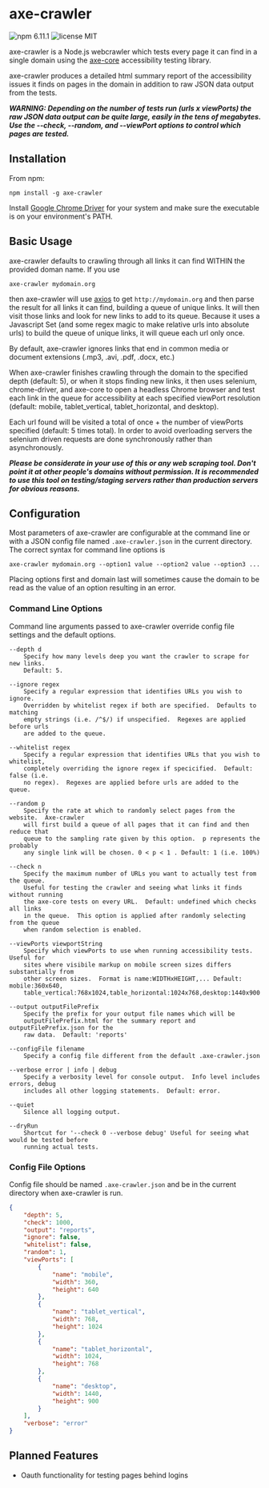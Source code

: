 # axe-crawler

![npm 6.11.1](https://img.shields.io/badge/npm-6.11.1-blue.svg?style=flat-square) ![license MIT](https://img.shields.io/badge/license-MIT-lightgrey.svg?style=flat-square)

axe-crawler is a Node.js webcrawler which tests every page it can find in a single domain using the [axe-core](https://github.com/dequelabs/axe-core) accessibility testing library.

axe-crawler produces a detailed html summary report of the accessibility issues it finds on pages in the domain in addition to raw JSON data output from the tests.

***WARNING: Depending on the number of tests run (urls x viewPorts) the raw JSON data output can be quite large, easily in the tens of megabytes.  Use the --check, --random, and --viewPort options to control which pages are tested.***

## Installation

From npm:
```
npm install -g axe-crawler
```

Install [Google Chrome Driver](https://sites.google.com/a/chromium.org/chromedriver/) for your system and make sure the executable is on your environment's PATH.

## Basic Usage

axe-crawler defaults to crawling through all links it can find WITHIN the provided doman name. If you use
```
axe-crawler mydomain.org
```
then axe-crawler will use [axios](https://github.com/axios/axios) to get `http://mydomain.org` and then parse the result for all links it can find, building a queue of unique links.  It will then visit those links and look for new links to add to its queue.  Because it uses a Javascript Set (and some regex magic to make relative urls into absolute urls) to build the queue of unique links, it will queue each url only once.

By default, axe-crawler ignores links that end in common media or document extensions (.mp3, .avi, .pdf, .docx, etc.)

When axe-crawler finishes crawling through the domain to the specified depth (default: 5), or when it stops finding new links, it then uses selenium, chrome-driver, and axe-core to open a headless Chrome browser and test each link in the queue for accessibility at each specified viewPort resolution (default: mobile, tablet\_vertical, tablet\_horizontal, and desktop).

Each url found will be visited a total of once + the number of viewPorts specified (default: 5 times total).  In order to avoid overloading servers the selenium driven requests are done synchronously rather than asynchronously.

***Please be considerate in your use of this or any web scraping tool.  Don't point it at other people's domains without permission.  It is recommended to use this tool on testing/staging servers rather than production servers for obvious reasons.***

## Configuration

Most parameters of axe-crawler are configurable at the command line or with a JSON config file named `.axe-crawler.json` in the current directory.  The correct syntax for command line options is

```
axe-crawler mydomain.org --option1 value --option2 value --option3 ...
```

Placing options first and domain last will sometimes cause the domain to be read as the value of an option resulting in an error.

### Command Line Options

Command line arguments passed to axe-crawler override config file settings and the default options.
```
--depth d
    Specify how many levels deep you want the crawler to scrape for new links.
    Default: 5.

--ignore regex
    Specify a regular expression that identifies URLs you wish to ignore.
    Overridden by whitelist regex if both are specified.  Defaults to matching
    empty strings (i.e. /^$/) if unspecified.  Regexes are applied before urls
    are added to the queue.

--whitelist regex
    Specify a regular expression that identifies URLs that you wish to whitelist,
    completely overriding the ignore regex if specicified.  Default: false (i.e.
    no regex).  Regexes are applied before urls are added to the queue.

--random p
    Specify the rate at which to randomly select pages from the website.  Axe-crawler
    will first build a queue of all pages that it can find and then reduce that
    queue to the sampling rate given by this option.  p represents the probably
    any single link will be chosen. 0 < p < 1 . Default: 1 (i.e. 100%)

--check n
    Specify the maximum number of URLs you want to actually test from the queue.
    Useful for testing the crawler and seeing what links it finds without running
    the axe-core tests on every URL.  Default: undefined which checks all links
    in the queue.  This option is applied after randomly selecting from the queue
    when random selection is enabled.

--viewPorts viewportString
    Specify which viewPorts to use when running accessibility tests.  Useful for
    sites where visibile markup on mobile screen sizes differs substantially from
    other screen sizes.  Format is name:WIDTHxHEIGHT,... Default: mobile:360x640,
    table_vertical:768x1024,table_horizontal:1024x768,desktop:1440x900

--output outputFilePrefix
    Specify the prefix for your output file names which will be
    outputFilePrefix.html for the summary report and outputFilePrefix.json for the
    raw data.  Default: 'reports'

--configFile filename
    Specify a config file different from the default .axe-crawler.json

--verbose error | info | debug
    Specify a verbosity level for console output.  Info level includes errors, debug
    includes all other logging statements.  Default: error.

--quiet
    Silence all logging output.

--dryRun
    Shortcut for '--check 0 --verbose debug' Useful for seeing what would be tested before
    running actual tests.
```

### Config File Options

Config file should be named `.axe-crawler.json` and be in the current directory when axe-crawler is run.

```json
{
    "depth": 5,
    "check": 1000,
    "output": "reports",
    "ignore": false,
    "whitelist": false,
    "random": 1,
    "viewPorts": [
        {
            "name": "mobile",
            "width": 360,
            "height": 640
        },
        {
            "name": "tablet_vertical",
            "width": 768,
            "height": 1024
        },
        {
            "name": "tablet_horizontal",
            "width": 1024,
            "height": 768
        },
        {
            "name": "desktop",
            "width": 1440,
            "height": 900
        }
    ],
    "verbose": "error"
}
```

## Planned Features

* Oauth functionality for testing pages behind logins